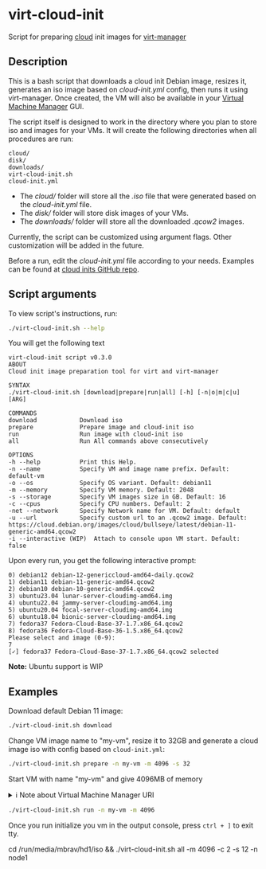 # virt-cloud-init

Script for preparing [cloud](https://github.com/canonical/cloud-init) init images for [virt-manager](https://virt-manager.org/)

## Description

This is a bash script that downloads a cloud init Debian image, resizes it, generates an iso image based on *cloud-init.yml* config, then runs it using virt-manager. Once created, the VM will also be available in your [Virtual Machine Manager](https://virt-manager.org/) GUI.

The script itself is designed to work in the directory where you plan to store iso and images for your VMs. It will create the following directories when all procedures are run:

```text
cloud/
disk/
downloads/
virt-cloud-init.sh
cloud-init.yml
```

- The *cloud/* folder will store all the *.iso* file that were generated based on the *cloud-init.yml* file.
- The *disk/* folder will store disk images of your VMs.
- The *downloads/* folder will store all the downloaded *.qcow2* images.

Currently, the script can be customized using argument flags. Other customization will be added in the future.

Before a run, edit the *cloud-init.yml* file according to your needs. Examples can be found at [cloud inits GitHub repo](https://github.com/canonical/cloud-init/tree/main/doc/examples).

## Script arguments

To view script's instructions, run:

```bash
./virt-cloud-init.sh --help
```

You will get the following text

```text
virt-cloud-init script v0.3.0
ABOUT
Cloud init image preparation tool for virt and virt-manager

SYNTAX
./virt-cloud-init.sh [download|prepare|run|all] [-h] [-n|o|m|c|u] [ARG]

COMMANDS
download            Download iso
prepare             Prepare image and cloud-init iso
run                 Run image with cloud-init iso
all                 Run All commands above consecutively

OPTIONS
-h --help           Print this Help.
-n --name           Specify VM and image name prefix. Default: default-vm
-o --os             Specify OS variant. Default: debian11
-m --memory         Specify VM memory. Default: 2048
-s --storage        Specify VM images size in GB. Default: 16
-c --cpus           Specify CPU numbers. Default: 2
-net --network      Specify Network name for VM. Default: default
-u --url            Specify custom url to an .qcow2 image. Default: https://cloud.debian.org/images/cloud/bullseye/latest/debian-11-generic-amd64.qcow2
-i --interactive (WIP)  Attach to console upon VM start. Default: false

```

Upon every run, you get the following interactive prompt:

```text
0) debian12 debian-12-genericcloud-amd64-daily.qcow2
1) debian11 debian-11-generic-amd64.qcow2
2) debian10 debian-10-generic-amd64.qcow2
3) ubuntu23.04 lunar-server-cloudimg-amd64.img
4) ubuntu22.04 jammy-server-cloudimg-amd64.img
5) ubuntu20.04 focal-server-cloudimg-amd64.img
6) ubuntu18.04 bionic-server-cloudimg-amd64.img
7) fedora37 Fedora-Cloud-Base-37-1.7.x86_64.qcow2
8) fedora36 Fedora-Cloud-Base-36-1.5.x86_64.qcow2
Please select and image (0-9):
7
[✓] fedora37 Fedora-Cloud-Base-37-1.7.x86_64.qcow2 selected
```

**Note:** Ubuntu support is WIP

## Examples

Download default Debian 11 image:

```bash
./virt-cloud-init.sh download
```

Change VM image name to "my-vm", resize it to 32GB and generate a cloud image iso with config based on `cloud-init.yml`:

```bash
./virt-cloud-init.sh prepare -n my-vm -m 4096 -s 32
```

Start VM with name "my-vm" and give 4096MB of memory

<details>
<summary>ℹ Note about Virtual Machine Manager URI</summary>

By default, libvert uses `qemu:///session` URI, hence, VMs created with `virt-install` will not appear in your Virtual Machine Manager GUI. To fix this issue, export the following variable:

```bash
export LIBVIRT_DEFAULT_URI="qemu:///system"
```

More info on this issue on [StackOverflow](https://stackoverflow.com/questions/35683443/why-are-my-vms-visible-to-either-virsh-virt-manager-but-not-both)

</details>

```bash
./virt-cloud-init.sh run -n my-vm -m 4096
```

Once you run initialize you vm in the output console, press `ctrl + ]` to exit tty.

cd /run/media/mbrav/hd1/iso && ./virt-cloud-init.sh all -m 4096 -c 2 -s 12 -n node1
